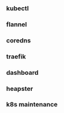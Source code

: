 ### kubectl

### flannel

### coredns

### traefik

### dashboard

### heapster

### k8s maintenance 